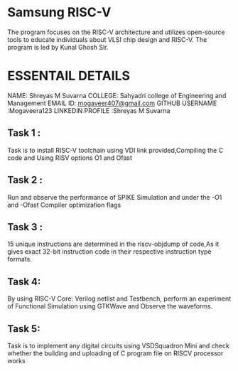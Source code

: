 
# Samsung RISC-V
The program focuses on the RISC-V architecture and utilizes open-source tools to educate individuals about VLSI chip design and RISC-V. The program is led by Kunal Ghosh Sir.

# ESSENTAIL DETAILS

NAME: Shreyas M Suvarna
COLLEGE: Sahyadri college of Engineering and Management
EMAIL ID: mogaveer407@gmail.com
GITHUB USERNAME :Mogaveera123
LINKEDIN PROFILE :Shreyas M Suvarna


## Task 1 :
Task is to install RISC-V toolchain using VDI link provided,Compiling the C code and Using RISV options O1 and Ofast

## Task 2 :
Run and observe the performance of SPIKE Simulation and under the -O1 and -Ofast Compiler optimization flags

## Task 3 :
15 unique instructions are determined in the riscv-objdump of code,As it gives exact 32-bit instruction code in their respective instruction type formats.

## Task 4: 
By using RISC-V Core: Verilog netlist and Testbench, perform an experiment of Functional Simulation using GTKWave and Observe the waveforms.

## Task 5: 
Task is to implement any digital circuits using VSDSquadron Mini and check whether the building and uploading of C program file on RISCV processor works

